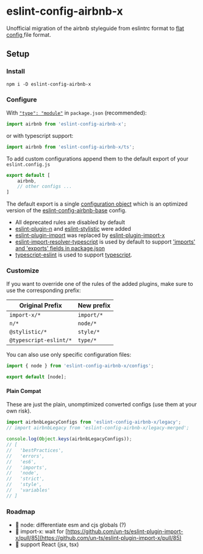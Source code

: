 # eslint-config-airbnb-x

Unofficial migration of the airbnb styleguide from eslintrc format to [flat config ](https://eslint.org/docs/latest/use/configure/configuration-files-new) file format.

## Setup

### Install

```
npm i -D eslint-config-airbnb-x
```

### Configure

With [`"type": "module"`](https://nodejs.org/api/packages.html#type) in `package.json` (recommended):

```js
import airbnb from 'eslint-config-airbnb-x';
```

or with typescript support:

```js
import airbnb from 'eslint-config-airbnb-x/ts';
```

To add custom configurations append them to the default export of your `eslint.config.js`

```js
export default [
	airbnb,
	// other configs ...
]
```


The default export is a single [configuration object](https://eslint.org/docs/latest/use/configure/configuration-files#configuration-objects) which is an optimized version of the [eslint-config-airbnb-base](https://github.com/airbnb/javascript/tree/master/packages/eslint-config-airbnb-base) config.

- All deprecated rules are disabled by default
- [eslint-plugin-n](https://github.com/eslint-community/eslint-plugin-n) and [eslint-stylistic](https://github.com/eslint-stylistic/eslint-stylistic) were added
- [eslint-plugin-import](https://github.com/import-js/eslint-plugin-import) was replaced by [eslint-plugin-import-x](https://github.com/un-ts/eslint-plugin-import-x)
- [eslint-import-resolver-typescript](https://www.npmjs.com/package/eslint-import-resolver-typescript) is used by default to support ['imports' and 'exports' fields in package.json](https://github.com/import-js/eslint-plugin-import/issues/1868)
- [typescript-eslint](https://github.com/typescript-eslint/typescript-eslint) is used to support [typescript](https://www.typescriptlang.org/).

### Customize

If you want to override one of the rules of the added plugins, make sure to use the corresponding prefix:

| Original Prefix        | New prefix  |
| ---------------------- | ----------- |
| `import-x/*`           | `import/*`  |
| `n/*`                  | `node/*`    |
| `@stylistic/*`         | `style/*`   |
| `@typescript-eslint/*` | `type/*`    |

You can also use only specific configuration files:

```js
import { node } from 'eslint-config-airbnb-x/configs';

export default [node];
```

#### Plain Compat

These are just the plain, unomptimized converted configs (use them at your own risk).

```js
import airbnbLegacyConfigs from 'eslint-config-airbnb-x/legacy';
// import airbnbLegacy from 'eslint-config-airbnb-x/legacy-merged';

console.log(Object.keys(airbnbLegacyConfigs));
// [
//   'bestPractices',
//   'errors',
//   'es6',
//   'imports',
//   'node',
//   'strict',
//   'style',
//   'variables'
// ]
```

### Roadmap

- 🔳 node: differentiate esm and cjs globals (?)
- 🔳 import-x: wait for [https://github.com/un-ts/eslint-plugin-import-x/pull/85](https://github.com/un-ts/eslint-plugin-import-x/pull/85)
- 🔳 support React (jsx, tsx)
